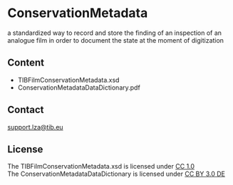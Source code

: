 # ConservationMetadata

a standardized way to record and store the finding of an inspection of an analogue film in order to document the state  at the moment of digitization

## Content
- TIBFilmConservationMetadata.xsd
- ConservationMetadataDataDictionary.pdf


## Contact

support.lza@tib.eu


## License

The TIBFilmConservationMetadata.xsd is licensed under [CC 1.0](https://creativecommons.org/publicdomain/zero/1.0/deed.de)  
The ConservationMetadataDataDictionary is licensed under [CC BY 3.0 DE](https://creativecommons.org/licenses/by/3.0/de/)

